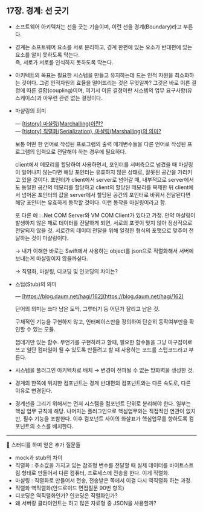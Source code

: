 ## 17장. 경계: 선 긋기

- 소프트웨어 아키텍처는 선을 긋는 기술이며, 이런 선을 경계(Boundary)라고 부른다.
- 경계는 소프트웨어 요소를 서로 분리하고, 경계 한편에 있는 요소가 반대편에 있는 요소를 알지 못하도록 막는다.   
즉, 서로가 서로를 인식하지 못하도록 막는다.
- 아키텍트의 목표는 필요한 시스템을 만들고 유지하는데 드는 인적 자원을 최소화하는 것이다. 그럼 인적자원의 효율을 떨어뜨리는 것은 무엇일까? 그것은 바로 이른 결정에 따른 결합(coupling)이며, 여기서 이른 결정이란 시스템의 업무 요구사항(유스케이스)과 아무런 관련 없는 결정이다.
- 마샬링의 의미
    
    — [[tistory] 마샬링(Marchalling)이란?](https://comphy.tistory.com/434)   
    — [[tistory] 직렬화(Serialization), 마샬링(Marshalling)의 의미?](https://newseoul.tistory.com/144)
    
    보통 어떤 한 언어로 작성된 프로그램의 출력 매개변수들을 다른 언어로 작성된 프로그램의 입력으로 전달해야 하는 경우에 필요하다.
    
    client에서 메모리를 할당하여 사용하면서, 포인터를 서버측으로 넘겼을 때 마샬링이 일어나지 않는다면 해당 포인터는 유효하지 않은 상태로, 잘못된 공간을 가리키고 있을 것이다. 포인터가 client에서 server로 넘어갈 때, 내부적으로 server에서도 동일한 공간의 메모리를 할당하고 client의 할당된 메모리를 복제한 뒤 client에서 넘어온 포인터의 값을 server에서 할당된 공간의 포인터로 바꿔서 전달된다면 해당 포인터는 유효하게 동작할 것이다. 이런 동작을 마샬링이라고 함.
    
    또 다른 예 : .Net COM Server와 VM COM Client가 있다고 가정. 만약 마샬링이 발생하지 않은 채로 데이터를 전달하게 되면, 서로의 포맷이 맞지 않아 정상적으로 전달되지 않을 것. 서로간의 데이터 전달을 위해 일정한 형식의 포맷으로 맞추어 전달하는 것이 마샬링이다.
    
    → 내가 이해한 바로는 Swift에서 사용하는 object를 json으로 직렬화해서 서버에 보내는게 마샬링이지 않을까싶다.
    
    → 직렬화, 마샬링, 디코딩 및 인코딩의 차이는?
    
- 스텁(Stub)의 의미
    
    — [https://blog.daum.net/hagi/162](https://blog.daum.net/hagi/162)
    
    단어의 의미는 쓰다 남은 토막, 그루터기 등 어딘가 잘리고 남은 것.
    
    구체적인 기능을 구현하지 않고, 인터페이스만을 정의하여 단순히 동작여부만을 확인할 수 있는 모듈. 
    
    껍데기만 있는 함수. 무언가를 구현하려고 할때, 필요한 함수들을 그냥 마구잡이로 쓰고 일단 컴파일이 될 수 있도록 만들려고 할 때 사용하는 코드를 스텁코드라고 부른다.
    
- 시스템을 플러그인 아키텍처로 배치 → 변경이 전파될 수 없는 방화벽을 생성한 것.
- 경계의 한쪽에 위치한 컴포넌트는 경계 반대편의 컴포넌트와는 다른 속도로, 다른 이유로 변경된다.
- 경계선을 그리기 위해서는 먼저 시스템을 컴포넌트 단위로 분리해야 한다. 일부는 핵심 업무 규칙에 해당. 나머지는 플러그인으로 핵심업무와는 직접적인 연관이 없지만, 필수 기능을 포함한다. 이후 컴포넌트 사이의 화살표가 핵심업무를 향하도록 컴포넌트의 소스를 배치한다.
---
🤔 스터디를 하며 얻은 추가 질문들

- mock과 stub의 차이
- 직렬화 : 주소값을 가지고 있는 참조형 변수를 전달할 때 실제 데이터를 바이트스트림 형태로 만들어서 다른 컴퓨터, 프로세스에 전송을 한다. 이게 직렬화.
- 마샬링 : 직렬화로 만들어서 전송, 전송받은 쪽에서 이걸 다시 역직렬화 하는 과정.
- 직렬화 역직렬화(안드로이드 면접질문 90번 항목)
- 디코딩은 역직렬화인가? 인코딩은 직렬화인가?
- 왜 서버랑 클라이언트는 하고 많은 자료형 중 JSON을 사용할까?